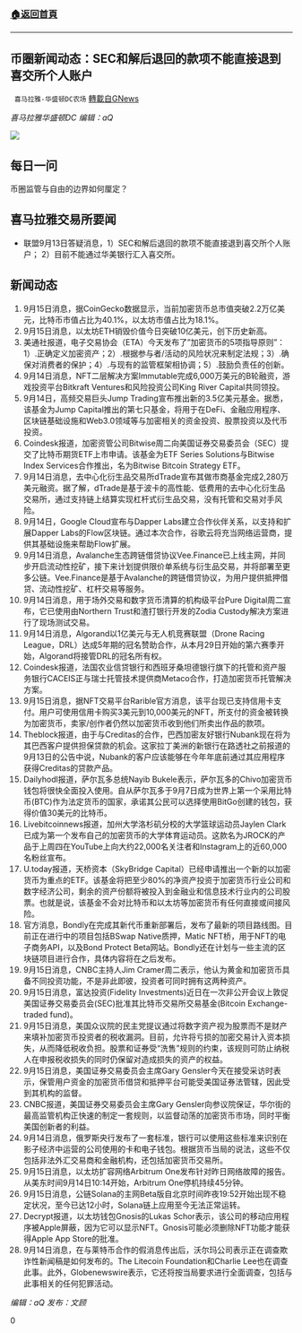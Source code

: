 ###  [:house:返回首頁](https://github.com/ourhimalayas/txt)
---


## 币圈新闻动态：SEC和解后退回的款项不能直接退到喜交所个人账户
` 喜马拉雅-华盛顿DC农场` [轉載自GNews](https://gnews.org/zh-hans/1533954/)

*喜马拉雅华盛顿DC 编辑：aQ*

![](http://himalayawashingtondc.org/wp-content/uploads/2021/07/ScreenShot-2021-07-31-at-16.20.22@2x.png)



## 每日一问





币圈监管与自由的边界如何厘定？





## 喜马拉雅交易所要闻





- 联盟9月13日答疑消息，1）SEC和解后退回的款项不能直接退到喜交所个人账户； 2）目前不能通过华美银行汇入喜交所。






## 新闻动态





1. 9月15日消息，据CoinGecko数据显示，当前加密货币总市值突破2.2万亿美元，比特币市值占比为40.1%，以太坊市值占比为18.1%。
2. 9月15日消息，以太坊ETH销毁价值今日突破10亿美元，创下历史新高。
3. 美通社报道，电子交易协会（ETA）今天发布了”加密货币的5项指导原则”：1）.正确定义加密资产；2）.根据参与者/活动的风险状况来制定法规；3）.确保对消费者的保护；4）.与现有的监管框架相协调；5）.鼓励负责任的创新。
4. 9月14日消息，NFT二层解决方案Immutable完成6,000万美元的B轮融资，游戏投资平台Bitkraft Ventures和风险投资公司King River Capital共同领投。
5. 9月14日，高频交易巨头Jump Trading宣布推出新的3.5亿美元基金。据悉，该基金为Jump Capital推出的第七只基金，将用于在DeFi、金融应用程序、区块链基础设施和Web3.0领域等与加密相关的资金投资、股票投资以及代币投资。
6. Coindesk报道，加密资管公司Bitwise周二向美国证券交易委员会（SEC）提交了比特币期货ETF上市申请。该基金为ETF Series Solutions与Bitwise Index Services合作推出，名为Bitwise Bitcoin Strategy ETF。
7. 9月14日消息，去中心化衍生品交易所dTrade宣布其做市商基金完成2,280万美元融资。据了解，dTrade是基于波卡的高性能、低费用的去中心化衍生品交易所，通过支持链上结算实现杠杆式衍生品交易，没有托管和交易对手风险。
8. 9月14日，Google Cloud宣布与Dapper Labs建立合作伙伴关系，以支持和扩展Dapper Labs的Flow区块链。通过本次合作，谷歌云将充当网络运营商，提供其基础设施来帮助Flow扩展。
9. 9月14日消息，Avalanche生态跨链借贷协议Vee.Finance已上线主网，并同步开启流动性挖矿，接下来计划提供限价单系统与衍生品交易，并将部署至更多公链。Vee.Finance是基于Avalanche的跨链借贷协议，为用户提供抵押借贷、流动性挖矿、杠杆交易等服务。
10. 9月14日消息，用于场外交易和数字货币清算的机构级平台Pure Digital周二宣布，它已使用由Northern Trust和渣打银行开发的Zodia Custody解决方案进行了现场测试交易。
11. 9月14日消息，Algorand以1亿美元与无人机竞赛联盟（Drone Racing League，DRL）达成5年期的冠名赞助合作，从本月29日开始的第六赛季开始，Algorand将接管DRL的冠名所有权。
12. Coindesk报道，法国农业信贷银行和西班牙桑坦德银行旗下的托管和资产服务银行CACEIS正与瑞士托管技术提供商Metaco合作，打造加密货币托管解决方案。
13. 9月15日消息，据NFT交易平台Rarible官方消息，该平台现已支持信用卡支付。用户可使用信用卡购买3美元到10,000美元的NFT，所支付的资金被转换为加密货币，卖家/创作者仍然以加密货币收到他们所卖出作品的款项。
14. Theblock报道，由于与Creditas的合作，巴西加密友好银行Nubank现在将为其巴西客户提供担保贷款的机会。这家拉丁美洲的新银行在路透社之前报道的9月13日的公告中说，Nubank的客户应该能够在今年年底前通过其应用程序获得Creditas的贷款产品。
15. Dailyhodl报道，萨尔瓦多总统Nayib Bukele表示，萨尔瓦多的Chivo加密货币钱包将很快全面投入使用。自从萨尔瓦多于9月7日成为世界上第一个采用比特币(BTC)作为法定货币的国家，承诺其公民可以选择使用BitGo创建的钱包，获得价值30美元的比特币。
16. Livebitcoinnews报道，加州大学洛杉矶分校的大学篮球运动员Jaylen Clark已成为第一个发布自己的加密货币的大学体育运动员。这款名为JROCK的产品于上周四在YouTube上向大约22,000名关注者和Instagram上的近60,000名粉丝宣布。
17. U.today报道，天桥资本（SkyBridge Capital）已经申请推出一个新的以加密货币为重点的ETF。该基金将把至少80%的净资产投资于加密货币行业公司和数字经济公司，剩余的资产份额将被投入到金融业和信息技术行业内的公司股票。也就是说，该基金不会对比特币和以太坊等加密货币有任何直接或间接风险。
18. 官方消息，Bondly在完成其新代币重新部署后，发布了最新的项目路线图。目前正在进行中的项目包括BSwap Native质押，Matic NFT桥，用于NFT的电子商务API，以及Bond Protect Beta网站。Bondly还在计划与一些主流的区块链项目进行合作，具体内容将在之后发布。
19. 9月15日消息，CNBC主持人Jim Cramer周二表示，他认为黄金和加密货币具备不同投资功能，不是非此即彼，投资者可同时拥有这两种资产。
20. 9月15日消息，富达投资(Fidelity Investments)近日在一次非公开会议上敦促美国证券交易委员会(SEC)批准其比特币交易所交易基金(Bitcoin Exchange-traded fund)。
21. 9月15日消息，美国众议院的民主党提议通过将数字资产视为股票而不是财产来填补加密货币投资者的税收漏洞。目前，允许将亏损的加密交易计入资本损失，从而降低税收负担。股票和证券受“洗售”规则的约束，该规则可防止纳税人在申报税收损失的同时仍保留对造成损失的资产的权益。
22. 9月15日消息，美国证券交易委员会主席Gary Gensler今天在接受采访时表示，保管用户资金的加密货币借贷和抵押平台可能受美国证券法管辖，因此受到其机构的监督。
23. CNBC报道，美国证券交易委员会主席Gary Gensler向参议院保证，华尔街的最高监管机构正快速的制定一套规则，以监督动荡的加密货币市场，同时平衡美国创新者的利益。
24. 9月14日消息，俄罗斯央行发布了一套标准，银行可以使用这些标准来识别在影子经济中运营的公司使用的卡和电子钱包。根据货币当局的说法，这些不仅包括非法外汇交易商和金融机构，还包括加密货币交易所。
25. 9月15日消息，以太坊扩容网络Arbitrum One发布针对昨日网络故障的报告。从美东时间9月14日10:14开始，Arbitrum One停机持续45分钟。
26. 9月15日消息，公链Solana的主网Beta版自北京时间昨夜19:52开始出现不稳定状况，至今已达12小时，Solana链上应用至今无法正常运转。
27. Decrypt报道，以太坊钱包Gnosis的Lukas Schor表示，该公司的移动应用程序被Apple屏蔽，因为它可以显示NFT。Gnosis可能必须删除NFT功能才能获得Apple App Store的批准。
28. 9月14日消息，在与莱特币合作的假消息传出后，沃尔玛公司表示正在调查欺诈性新闻稿是如何发布的。The Litecoin Foundation和Charlie Lee也在调查此事。此外，Globenewswire表示，它还将按当局要求进行全面调查，包括与此事相关的任何犯罪活动。





*编辑：aQ
发布：文顾*


 
0
